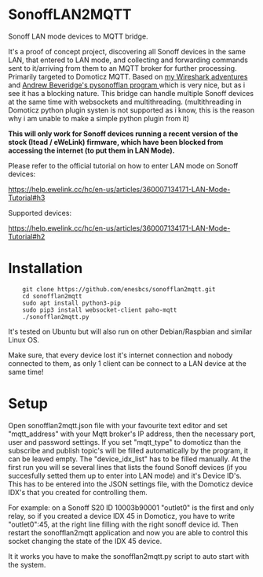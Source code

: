 # SonoffLAN2MQTT

Sonoff LAN mode devices to MQTT bridge. 

It's a proof of concept project, discovering all Sonoff devices in the same LAN, that entered to LAN mode, and collecting and forwarding commands sent to it/arriving from them to an MQTT broker for further processing. Primarily targeted to Domoticz MQTT.
Based on [my Wireshark adventures](https://bitekmindenhol.blog.hu/2018/08/31/sonoff_lan_uzemmod) and [Andrew Beveridge's pysonofflan program ](https://github.com/beveradb/pysonofflan) which is very nice, but as i see it has a blocking nature. This bridge can handle multiple Sonoff devices at the same time with websockets and multithreading. (multithreading in Domoticz python plugin systen is not supported as i know, this is the reason why i am unable to make a simple python plugin from it)

**This will only work for Sonoff devices running a recent version of the stock (Itead / eWeLink) firmware, which have been blocked from accessing the internet (to put them in LAN Mode).**

Please refer to the official tutorial on how to enter LAN mode on Sonoff devices:

https://help.ewelink.cc/hc/en-us/articles/360007134171-LAN-Mode-Tutorial#h3

Supported devices:

https://help.ewelink.cc/hc/en-us/articles/360007134171-LAN-Mode-Tutorial#h2


# Installation
```
    git clone https://github.com/enesbcs/sonofflan2mqtt.git
    cd sonofflan2mqtt
    sudo apt install python3-pip
    sudo pip3 install websocket-client paho-mqtt
    ./sonofflan2mqtt.py
```
It's tested on Ubuntu but will also run on other Debian/Raspbian and similar Linux OS.

Make sure, that every device lost it's internet connection and nobody connected to them, as only 1 client can be connect to a LAN device at the same time!

# Setup
Open sonofflan2mqtt.json file with your favourite text editor and set "mqtt_address" with your Mqtt broker's IP address, then the necessary port, user and password settings. If you set "mqtt_type" to domoticz than the subscribe and publish topic's will be filled automatically by the program, it can be leaved empty.
The "device_idx_list" has to be filled manually. At the first run you will se several lines that lists the found Sonoff devices (if you succesfully setted them up to enter into LAN mode) and it's Device ID's. This has to be entered into the JSON settings file, with the Domoticz device IDX's that you created for controlling them. 

For example: on a Sonoff S20 ID 10003b90001 "outlet0" is the first and only relay, so if you created a device IDX 45 in Domoticz, you have to write "outlet0":45, at the right line filling with the right sonoff device id. 
Then restart the sonofflan2mqtt application and now you are able to control this socket changing the state of the IDX 45 device.

It it works you have to make the sonofflan2mqtt.py script to auto start with the system.
